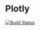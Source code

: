 # Plotly

[![Build Status](https://travis-ci.org/spencerlyon2/Plotly.jl.svg?branch=master)](https://travis-ci.org/spencerlyon2/Plotly.jl)
